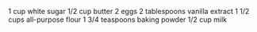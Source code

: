1 cup white sugar
1/2 cup butter
2 eggs
2 tablespoons vanilla extract
1 1/2 cups all-purpose flour
1 3/4 teaspoons baking powder
1/2 cup milk
